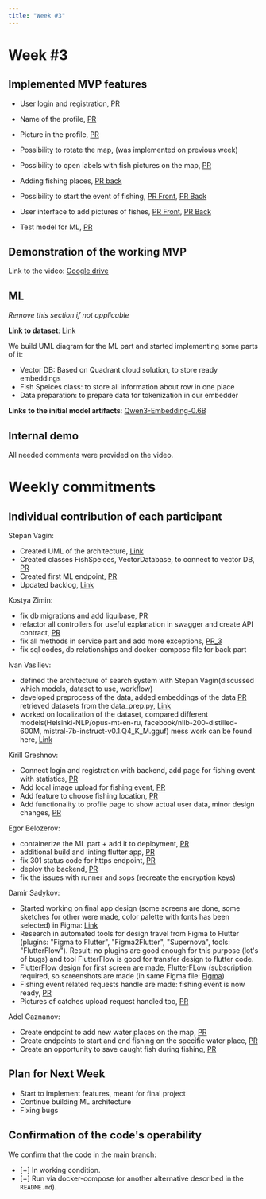 ```yaml
---
title: "Week #3"
---
```


# **Week #3**

## Implemented MVP features

- User login and registration, [PR](https://github.com/IU-Capstone-Project-2025/FishMasters/pull/62)
- Name of the profile, [PR](https://github.com/IU-Capstone-Project-2025/FishMasters/pull/62)
- Picture in the profile, [PR](https://github.com/IU-Capstone-Project-2025/FishMasters/pull/62)

- Possibility to rotate the map, (was implemented on previous week)
- Possibility to open labels with fish pictures on the map, [PR](https://github.com/IU-Capstone-Project-2025/FishMasters/pull/56)
- Adding fishing places, [PR back](https://github.com/IU-Capstone-Project-2025/FishMasters/pull/41)
- Possibility to start the event of fishing, [PR Front](https://github.com/IU-Capstone-Project-2025/FishMasters/pull/66), [PR Back](https://github.com/IU-Capstone-Project-2025/FishMasters/pull/41)
- User interface to add pictures of fishes, [PR Front](https://github.com/IU-Capstone-Project-2025/FishMasters/pull/51), [PR Back](https://github.com/IU-Capstone-Project-2025/FishMasters/pull/52)

- Test model for ML, [PR](https://github.com/IU-Capstone-Project-2025/FishMasters/pull/60)

## Demonstration of the working MVP

Link to the video: [Google drive](https://drive.google.com/file/d/1TnywiUV9pFK4W7nPgpUDDVc1hI2_WKPa/view)

## ML

*Remove this section if not applicable*

**Link to dataset**: [Link](https://disk.yandex.ru/d/1UGiENnMIG0OSg)

We build UML diagram for the ML part and started implementing some parts of it: 
- Vector DB: Based on Quadrant cloud solution, to store ready embeddings
- Fish Speices class: to store all information about row in one place
- Data preparation: to prepare data for tokenization in our embedder


**Links to the initial model artifacts**: [Qwen3-Embedding-0.6B](https://huggingface.co/Qwen/Qwen3-Embedding-0.6B)

## Internal demo

All needed comments were provided on the video.

# Weekly commitments

## Individual contribution of each participant

Stepan Vagin:
- Created UML of the architecture, [Link](https://mermaid.live/edit#pako:eNqtWW1P4zgQ_itRpJVaXVkBhS5EupN42zsE9Niyux9OSCc3mbY-Eidnu7DdFfz2m9hOsB23RatDojTJvHlm_Mzj8CNOywziJE5zIsQ5JXNOinsW4Y-6E30RwC-ZBD4jKUQ_9KP65xcBhKeLT0vgqyQSklM2t55mVFQ5WU1ALHMpelz_TaJrKuTLRyoWdxWkFMRL31JaEJbloF1WS9mzn4lF-VTrnYMkNBc9ofWTyDJm5J_vmb0EFeItL1MQouTOGtIcCNO-_rUX0g-sqOJQaSM9Cd_kJtEcioJI-h1_S7ZVmkNRPsKdLKunkmfbrT-SnGZEglpXJ-5pWdaLCmbiophClqHcDRY9dzJR1HeS6NMTMC0F3Ho6BwYcXbYG_CC_QipLW2NKZLpwxZvqa6WXvrnUqi92-kqSqQidBqBsBhxYCpt8ewu-usFUiO5qH5KIMhn9Gh3u7u46_bAU2OtNpGf60o5tRmUPmmUJdwl9t1symlqyTZwYsDHr5FdOIIdHwqR5KIKa66JCzXyJ9emhzAzTJ8PZGI83pGLPTgQDOl9MSx7asW_MxiDKyRTybXt-Rlk2brytX_SaADaleZPe2xKmTZ0TSaZEuOg3Q7sX1spvSPWCeRxE3XY2SHWDwIXblliya4ITaAC6SxpERWvCBj1VwA4wa2C46BpBnLlSKltStKwyZ8fTTGkNom6ubdzHNg5ohZHZ8hxMcloyhh4QRJOoEThr77n75yTPjaneloWhsLl7urpEvKVZ06MY6MubstJ42jCElDTJso2i4dKdrsakgB7DDwvm1kS1PqVOKk0d7C1umben0VIIStg4_DQDkXJa6ZJ0ni7IlEoiA08E_R4yl5Z5yQP3Z2WZ3XIwgC-CQ3MejgGr-3GZ5-evgfZCQ1SW5zVu9PVu1I8HUTn9B3srnNm6AcMsosaCujVPbi91eU_1he2O4xzKiaxX-7n97gCZsjwhT7Wfnt7lquR4q7a5rTEbD7Cl4ayrwIDH2CjDVKgg-irW9lqADLAQP1wH5zfTEc-4k1NZPzsPm-1GgVXeLitByO1SS2SfNbNSqbP5ioPoOQ4-Xvs148Pb9F-MEZ-eBTJ-t2JyAZKmxmmLXo5bL3O3euzhsu-AP1KPmYND8xKP9tmzv2jpUWJzJVuEsea5YQ929vV8PE28SRkY0D5N3VQCxR1vLcVOLRoDHSu2mcVqyml2Z03DN_rHnfSw_eAyiN5o06sd8gBOU3GhGYh_ICF5uqx3MS4_pQILfCKvelVbbhPIIJrzcsmyvyVfykVz76EZ6xajca1OAL_m_6vJm8nkbcY2GRmfn_3-01ZaLmfOMDfXqk-R6bQb_rP5hiiDBkzq0ZGpcrhOJaNYHixtaI-lOU0fJui1G49AHK8BaakAgnUFMk5nEs-xas8gs7EvnWPQvD19E5UXt4sHkQoCGoqxloVkyrZy02PwZGFgc3DxcNoBKNOvE6hKrgemfcPGvRy4_JOdsLJAVK6RbE1esTgK-oF3IV-j0Poj1jqc0srj8U8dR4LgtlhVwCvCkQhhAT4v60nVaTH1XNP_fnvbbhNeCvHVjMqOth6b3hgMdLggj6APxF3_9cboTpfXI7Qj4YUY4I6GujiFIRW9gtBLnhrrv0yuwyys5dgTRdV6LmPre-wmqOu967nMGjQyWh3m3HCfIDIHXNX9fU0LKv9Qb554p2XfvYvwYK72sVjQyiCF-1JsZ-c37x1TEiGLWCvbGd5JVKOykdef3jurWu3Cm-oCWCYiwxsh09PItuG97altuGO6ThCeNMXric6JoUsyQmG8rjQsb23XNwibbbhd0l-JoQmbVAKnzSTiNZjBIyYh081mZ8B-fRRySlKVe6PTvl7ZLqo_vdcLXoxtdZpTv1YKnZk7mgVhZO46c48vjcZpc2yZAXKuOguto66CB1TYthxwA4lNDtqQmkZ1gnJmQadbFKaLdZJtq2wU68T82lgdWZ-Z2cJGxedua_ZzQ0m8xfqEYo12oQXFJrVwrFE8iOdIeuMEKRMM4gJ4QerLWOH5fYxHjQLu4wS_ZjAjSH7u43v2jGoVYX-VZdFoIvGaL-JkRnKBV_qth_n3QCuCAAT8DBmajJNDZSFOfsTf4uR49H7_YPd49GG4d7A33BsO4lWc7AwP3h-Njj6MjofDo_3do_3D50H8Xbnce793dDA62N0_Ohoe7h-PRsPn_wAwMBsj)
- Created classes FishSpeices, VectorDatabase, to connect to vector DB, [PR](https://github.com/IU-Capstone-Project-2025/FishMasters/pull/65)
- Created first ML endpoint, [PR](https://github.com/IU-Capstone-Project-2025/FishMasters/pull/60)
- Updated backlog, [Link](https://github.com/orgs/IU-Capstone-Project-2025/projects/19)

Kostya Zimin:
- fix db migrations and add liquibase, [PR](https://github.com/IU-Capstone-Project-2025/FishMasters/issues/57)
- refactor all controllers for useful explanation in swagger and create API contract, [PR](https://github.com/IU-Capstone-Project-2025/FishMasters/issues/55)
- fix all methods in service part and add more exceptions, [PR_3](https://github.com/IU-Capstone-Project-2025/FishMasters/issues/58) 
- fix sql codes, db relationships and docker-compose file for back part

Ivan Vasiliev:
- defined the architecture of search system with Stepan Vagin(discussed which models, dataset to use, workflow)
- developed preprocess of the data, added embeddings of the data [PR](https://github.com/IU-Capstone-Project-2025/FishMasters/pull/67)
retrieved datasets from the data_prep.py, [Link](https://disk.yandex.ru/d/1UGiENnMIG0OSg)
- worked on localization of the dataset, compared different models(Helsinki-NLP/opus-mt-en-ru, facebook/nllb-200-distilled-600M, mistral-7b-instruct-v0.1.Q4_K_M.gguf) mess work can be found here, [Link](https://colab.research.google.com/drive/1ppwNaTgdo2aXw3f1GOrXNHJugJ6pC3_9?usp=sharing)

Kirill Greshnov:

- Connect login and registration with backend, add page for fishing event with statistics, [PR](https://github.com/IU-Capstone-Project-2025/FishMasters/pull/43)
- Add local image upload for fishing event, [PR](https://github.com/IU-Capstone-Project-2025/FishMasters/pull/51)
- Add feature to choose fishing location, [PR](https://github.com/IU-Capstone-Project-2025/FishMasters/pull/56)
- Add functionality to profile page to show actual user data, minor design changes, [PR](https://github.com/IU-Capstone-Project-2025/FishMasters/pull/62)


Egor Belozerov:
- containerize the ML part + add it to deployment, [PR](https://github.com/IU-Capstone-Project-2025/FishMasters/commit/c51f571771ddcc5a9daf666ae269159896ae0211)
- additional build and linting flutter app, [PR](https://github.com/IU-Capstone-Project-2025/FishMasters/issues/45)
- fix 301 status code for https endpoint, [PR](https://github.com/IU-Capstone-Project-2025/FishMasters/issues/46)
- deploy the backend, [PR](https://capstone.aquaf1na.fun/swagger-ui/index.html#/)
- fix the issues with runner and sops (recreate the encryption keys)


Damir Sadykov:
- Started working on final app design (some screens are done, some sketches for other were made, color palette with fonts has been selected) in Figma: [Link](https://www.figma.com/design/DBMIs26GU4KfwtITxK8BPT/FishMasters?node-id=0-1&t=251Gacni5ihDyEa8-1)
- Research in automated tools for design travel from Figma to Flutter (plugins: "Figma to Flutter", "Figma2Flutter", "Supernova", tools: "FlutterFlow"). Result: no plugins are good enough for this purpose (lot's of bugs) and tool FlutterFlow is good for transfer design to flutter code.
- FlutterFlow design for first screen are made, [FlutterFLow](https://app.flutterflow.io/project/fishing-so9fix) (subscription required, so screenshots are made (in same Figma file: [Figma](https://www.figma.com/design/DBMIs26GU4KfwtITxK8BPT/FishMasters?node-id=0-1&t=251Gacni5ihDyEa8-1 ))
- Fishing event related requests handle are made: fishing event is now ready, [PR](https://github.com/IU-Capstone-Project-2025/FishMasters/pull/66)
- Pictures of catches upload request handled too, [PR](https://github.com/IU-Capstone-Project-2025/FishMasters/pull/66)

Adel Gaznanov:
- Сreate endpoint to add new water places on the map, [PR](https://github.com/IU-Capstone-Project-2025/FishMasters/pull/42)
- Сreate endpoints to start and end fishing on the specific water place, [PR](https://github.com/IU-Capstone-Project-2025/FishMasters/pull/41)
- Сreate an opportunity to save caught fish during fishing, [PR](https://github.com/IU-Capstone-Project-2025/FishMasters/pull/52)

## Plan for Next Week

- Start to implement features, meant for final project
- Continue building ML architecture
- Fixing bugs

## Confirmation of the code's operability

We confirm that the code in the main branch:
- [+] In working condition.
- [+] Run via docker-compose (or another alternative described in the `README.md`).